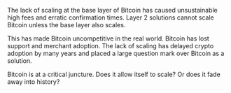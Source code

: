 The lack of scaling at the base layer of Bitcoin has caused unsustainable high fees and erratic confirmation times. Layer 2 solutions cannot scale Bitcoin unless the base layer also scales.


This has made Bitcoin uncompetitive in the real world. Bitcoin has lost support and merchant adoption. The lack of scaling has delayed crypto adoption by many years and placed a large question mark over Bitcoin as a solution.  


Bitcoin is at a critical juncture. Does it allow itself to scale? Or does it fade away into history? 

